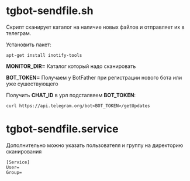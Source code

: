 # tgbot-sendfile.sh

Скрипт сканирует каталог на наличие новых файлов и отправляет их в телеграм.

Установить пакет:
```
apt-get install inotify-tools
```

**MONITOR_DIR=** Каталог который надо сканировать

**BOT_TOKEN=** Получаем у BotFather при регистрации нового бота или уже сушествующего

Получить **CHAT_ID** в урл подсталвяем **BOT_TOKEN**:
```
curl https://api.telegram.org/bot<BOT_TOKEN>/getUpdates
```

# tgbot-sendfile.service
Дополнительно можно указать пользователя и группу на директорию сканирования

```
[Service]
User=
Group=
```

